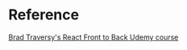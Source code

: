 # Reference
[Brad Traversy's React Front to Back Udemy course](https://www.udemy.com/course/react-front-to-back-2022/)